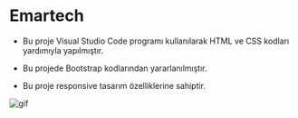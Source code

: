 # Emartech

* Bu proje Visual Studio Code programı kullanılarak HTML ve CSS kodları yardımıyla yapılmıştır.

* Bu projede Bootstrap kodlarından yararlanılmıştır.

* Bu proje responsive tasarım özelliklerine sahiptir.

![gif](https://github.com/iskocc/Emartech/assets/170264058/27784cae-af70-4074-8c98-55ae6ca0e761)

